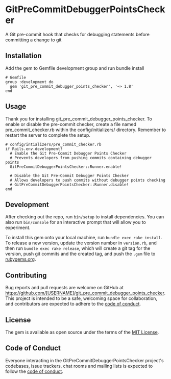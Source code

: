 # GitPreCommitDebuggerPointsChecker

A Git pre-commit hook that checks for debugging statements before committing a change to git

## Installation

Add the gem to Gemfile development group and run bundle install

```
# Gemfile
group :development do
  gem 'git_pre_commit_debugger_points_checker', '~> 1.8'
end
```

## Usage
Thank you for installing git_pre_commit_debugger_points_checker. To enable or disable the pre-commit checker, create a file named pre_commit_checker.rb within the config/initializers/ directory. Remember to restart the server to complete the setup.

```
# config/intializers/pre_commit_checker.rb
if Rails.env.development?
  # Enable the Git Pre-Commit Debugger Points Checker
  # Prevents developers from pushing commits containing debugger points
  GitPreCommitDebuggerPointsChecker::Runner.enable!

  # Disable the Git Pre-Commit Debugger Points Checker
  # Allows developers to push commits without debugger points checking
  # GitPreCommitDebuggerPointsChecker::Runner.disable!
end
```

## Development

After checking out the repo, run `bin/setup` to install dependencies. You can also run `bin/console` for an interactive prompt that will allow you to experiment.

To install this gem onto your local machine, run `bundle exec rake install`. To release a new version, update the version number in `version.rb`, and then run `bundle exec rake release`, which will create a git tag for the version, push git commits and the created tag, and push the `.gem` file to [rubygems.org](https://rubygems.org).

## Contributing

Bug reports and pull requests are welcome on GitHub at https://github.com/[USERNAME]/git_pre_commit_debugger_points_checker. This project is intended to be a safe, welcoming space for collaboration, and contributors are expected to adhere to the [code of conduct](https://github.com/[USERNAME]/git_pre_commit_debugger_points_checker/blob/main/CODE_OF_CONDUCT.md).

## License

The gem is available as open source under the terms of the [MIT License](https://opensource.org/licenses/MIT).

## Code of Conduct

Everyone interacting in the GitPreCommitDebuggerPointsChecker project's codebases, issue trackers, chat rooms and mailing lists is expected to follow the [code of conduct](https://github.com/[USERNAME]/git_pre_commit_debugger_points_checker/blob/main/CODE_OF_CONDUCT.md).
